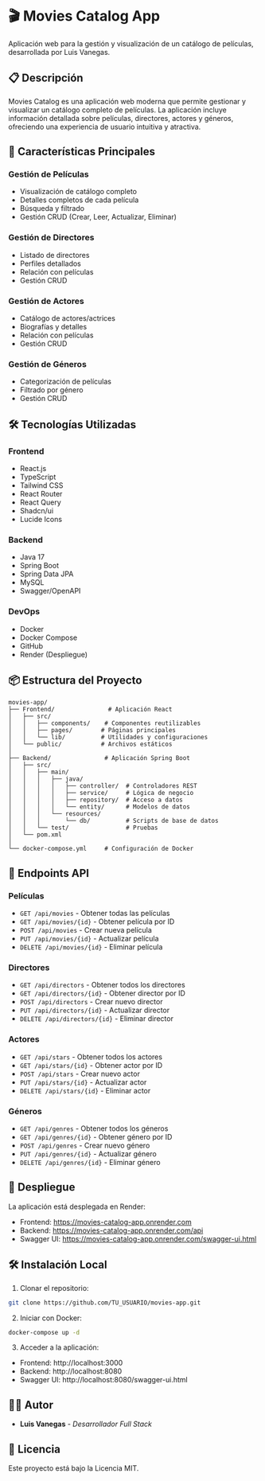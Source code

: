# 🎬 Movies Catalog App

Aplicación web para la gestión y visualización de un catálogo de películas, desarrollada por Luis Vanegas.

## 📋 Descripción

Movies Catalog es una aplicación web moderna que permite gestionar y visualizar un catálogo completo de películas. La aplicación incluye información detallada sobre películas, directores, actores y géneros, ofreciendo una experiencia de usuario intuitiva y atractiva.

## 🚀 Características Principales

### Gestión de Películas
- Visualización de catálogo completo
- Detalles completos de cada película
- Búsqueda y filtrado
- Gestión CRUD (Crear, Leer, Actualizar, Eliminar)

### Gestión de Directores
- Listado de directores
- Perfiles detallados
- Relación con películas
- Gestión CRUD

### Gestión de Actores
- Catálogo de actores/actrices
- Biografías y detalles
- Relación con películas
- Gestión CRUD

### Gestión de Géneros
- Categorización de películas
- Filtrado por género
- Gestión CRUD

## 🛠️ Tecnologías Utilizadas

### Frontend
- React.js
- TypeScript
- Tailwind CSS
- React Router
- React Query
- Shadcn/ui
- Lucide Icons

### Backend
- Java 17
- Spring Boot
- Spring Data JPA
- MySQL
- Swagger/OpenAPI

### DevOps
- Docker
- Docker Compose
- GitHub
- Render (Despliegue)

## 📦 Estructura del Proyecto

```
movies-app/
├── Frontend/               # Aplicación React
│   ├── src/
│   │   ├── components/    # Componentes reutilizables
│   │   ├── pages/        # Páginas principales
│   │   └── lib/          # Utilidades y configuraciones
│   └── public/           # Archivos estáticos
│
├── Backend/               # Aplicación Spring Boot
│   ├── src/
│   │   ├── main/
│   │   │   ├── java/
│   │   │   │   ├── controller/  # Controladores REST
│   │   │   │   ├── service/     # Lógica de negocio
│   │   │   │   ├── repository/  # Acceso a datos
│   │   │   │   └── entity/      # Modelos de datos
│   │   │   └── resources/
│   │   │       └── db/          # Scripts de base de datos
│   │   └── test/                # Pruebas
│   └── pom.xml
│
└── docker-compose.yml     # Configuración de Docker
```

## 🔌 Endpoints API

### Películas
- `GET /api/movies` - Obtener todas las películas
- `GET /api/movies/{id}` - Obtener película por ID
- `POST /api/movies` - Crear nueva película
- `PUT /api/movies/{id}` - Actualizar película
- `DELETE /api/movies/{id}` - Eliminar película

### Directores
- `GET /api/directors` - Obtener todos los directores
- `GET /api/directors/{id}` - Obtener director por ID
- `POST /api/directors` - Crear nuevo director
- `PUT /api/directors/{id}` - Actualizar director
- `DELETE /api/directors/{id}` - Eliminar director

### Actores
- `GET /api/stars` - Obtener todos los actores
- `GET /api/stars/{id}` - Obtener actor por ID
- `POST /api/stars` - Crear nuevo actor
- `PUT /api/stars/{id}` - Actualizar actor
- `DELETE /api/stars/{id}` - Eliminar actor

### Géneros
- `GET /api/genres` - Obtener todos los géneros
- `GET /api/genres/{id}` - Obtener género por ID
- `POST /api/genres` - Crear nuevo género
- `PUT /api/genres/{id}` - Actualizar género
- `DELETE /api/genres/{id}` - Eliminar género

## 🚀 Despliegue

La aplicación está desplegada en Render:
- Frontend: https://movies-catalog-app.onrender.com
- Backend: https://movies-catalog-app.onrender.com/api
- Swagger UI: https://movies-catalog-app.onrender.com/swagger-ui.html

## 🛠️ Instalación Local

1. Clonar el repositorio:
```bash
git clone https://github.com/TU_USUARIO/movies-app.git
```

2. Iniciar con Docker:
```bash
docker-compose up -d
```

3. Acceder a la aplicación:
- Frontend: http://localhost:3000
- Backend: http://localhost:8080
- Swagger UI: http://localhost:8080/swagger-ui.html

## 👨‍💻 Autor

- **Luis Vanegas** - *Desarrollador Full Stack*

## 📝 Licencia

Este proyecto está bajo la Licencia MIT. 